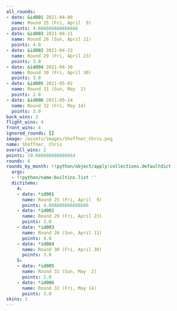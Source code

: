 ```yaml
---
all_rounds:
- date: &id001 2021-04-09
  name: Round 25 (Fri, April  9)
  points: 4.666666666666666
- date: &id003 2021-04-11
  name: Round 26 (Sun, April 11)
  points: 4.0
- date: &id002 2021-04-23
  name: Round 29 (Fri, April 23)
  points: 3.0
- date: &id004 2021-04-30
  name: Round 30 (Fri, April 30)
  points: 3.0
- date: &id005 2021-05-02
  name: Round 31 (Sun, May  2)
  points: 2.0
- date: &id006 2021-05-14
  name: Round 32 (Fri, May 14)
  points: 3.0
back_wins: 2
flight_wins: 4
front_wins: 4
ignored_rounds: []
image: /assets/images/Shoffner_Chris.png
name: Shoffner, Chris
overall_wins: 2
points: 19.666666666666664
rounds: 6
rounds_by_month: !!python/object/apply:collections.defaultdict
  args:
  - !!python/name:builtins.list ''
  dictitems:
    4:
    - date: *id001
      name: Round 25 (Fri, April  9)
      points: 4.666666666666666
    - date: *id002
      name: Round 29 (Fri, April 23)
      points: 3.0
    - date: *id003
      name: Round 26 (Sun, April 11)
      points: 4.0
    - date: *id004
      name: Round 30 (Fri, April 30)
      points: 3.0
    5:
    - date: *id005
      name: Round 31 (Sun, May  2)
      points: 2.0
    - date: *id006
      name: Round 32 (Fri, May 14)
      points: 3.0
skins: 1
---
```

